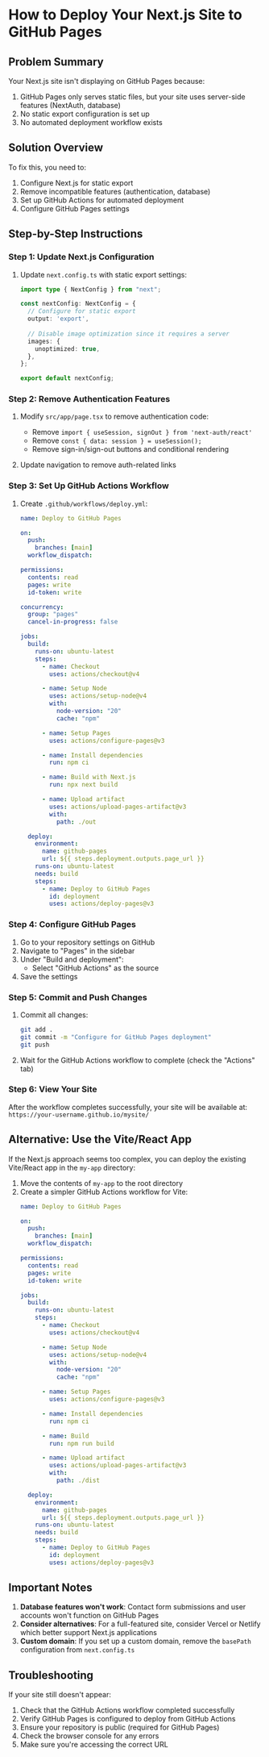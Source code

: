 # How to Deploy Your Next.js Site to GitHub Pages

## Problem Summary

Your Next.js site isn't displaying on GitHub Pages because:
1. GitHub Pages only serves static files, but your site uses server-side features (NextAuth, database)
2. No static export configuration is set up
3. No automated deployment workflow exists

## Solution Overview

To fix this, you need to:
1. Configure Next.js for static export
2. Remove incompatible features (authentication, database)
3. Set up GitHub Actions for automated deployment
4. Configure GitHub Pages settings

## Step-by-Step Instructions

### Step 1: Update Next.js Configuration

1. Update `next.config.ts` with static export settings:
   ```typescript
   import type { NextConfig } from "next";

   const nextConfig: NextConfig = {
     // Configure for static export
     output: 'export',
     
     // Disable image optimization since it requires a server
     images: {
       unoptimized: true,
     },
   };

   export default nextConfig;
   ```

### Step 2: Remove Authentication Features

1. Modify `src/app/page.tsx` to remove authentication code:
   - Remove `import { useSession, signOut } from 'next-auth/react'`
   - Remove `const { data: session } = useSession();`
   - Remove sign-in/sign-out buttons and conditional rendering

2. Update navigation to remove auth-related links

### Step 3: Set Up GitHub Actions Workflow

1. Create `.github/workflows/deploy.yml`:
   ```yaml
   name: Deploy to GitHub Pages

   on:
     push:
       branches: [main]
     workflow_dispatch:

   permissions:
     contents: read
     pages: write
     id-token: write

   concurrency:
     group: "pages"
     cancel-in-progress: false

   jobs:
     build:
       runs-on: ubuntu-latest
       steps:
         - name: Checkout
           uses: actions/checkout@v4

         - name: Setup Node
           uses: actions/setup-node@v4
           with:
             node-version: "20"
             cache: "npm"

         - name: Setup Pages
           uses: actions/configure-pages@v3

         - name: Install dependencies
           run: npm ci

         - name: Build with Next.js
           run: npx next build

         - name: Upload artifact
           uses: actions/upload-pages-artifact@v3
           with:
             path: ./out

     deploy:
       environment:
         name: github-pages
         url: ${{ steps.deployment.outputs.page_url }}
       runs-on: ubuntu-latest
       needs: build
       steps:
         - name: Deploy to GitHub Pages
           id: deployment
           uses: actions/deploy-pages@v3
   ```

### Step 4: Configure GitHub Pages

1. Go to your repository settings on GitHub
2. Navigate to "Pages" in the sidebar
3. Under "Build and deployment":
   - Select "GitHub Actions" as the source
4. Save the settings

### Step 5: Commit and Push Changes

1. Commit all changes:
   ```bash
   git add .
   git commit -m "Configure for GitHub Pages deployment"
   git push
   ```

2. Wait for the GitHub Actions workflow to complete (check the "Actions" tab)

### Step 6: View Your Site

After the workflow completes successfully, your site will be available at:
`https://your-username.github.io/mysite/`

## Alternative: Use the Vite/React App

If the Next.js approach seems too complex, you can deploy the existing Vite/React app in the `my-app` directory:

1. Move the contents of `my-app` to the root directory
2. Create a simpler GitHub Actions workflow for Vite:
   ```yaml
   name: Deploy to GitHub Pages

   on:
     push:
       branches: [main]
     workflow_dispatch:

   permissions:
     contents: read
     pages: write
     id-token: write

   jobs:
     build:
       runs-on: ubuntu-latest
       steps:
         - name: Checkout
           uses: actions/checkout@v4

         - name: Setup Node
           uses: actions/setup-node@v4
           with:
             node-version: "20"
             cache: "npm"

         - name: Setup Pages
           uses: actions/configure-pages@v3

         - name: Install dependencies
           run: npm ci

         - name: Build
           run: npm run build

         - name: Upload artifact
           uses: actions/upload-pages-artifact@v3
           with:
             path: ./dist

     deploy:
       environment:
         name: github-pages
         url: ${{ steps.deployment.outputs.page_url }}
       runs-on: ubuntu-latest
       needs: build
       steps:
         - name: Deploy to GitHub Pages
           id: deployment
           uses: actions/deploy-pages@v3
   ```

## Important Notes

1. **Database features won't work**: Contact form submissions and user accounts won't function on GitHub Pages
2. **Consider alternatives**: For a full-featured site, consider Vercel or Netlify which better support Next.js applications
3. **Custom domain**: If you set up a custom domain, remove the `basePath` configuration from `next.config.ts`

## Troubleshooting

If your site still doesn't appear:

1. Check that the GitHub Actions workflow completed successfully
2. Verify GitHub Pages is configured to deploy from GitHub Actions
3. Ensure your repository is public (required for GitHub Pages)
4. Check the browser console for any errors
5. Make sure you're accessing the correct URL